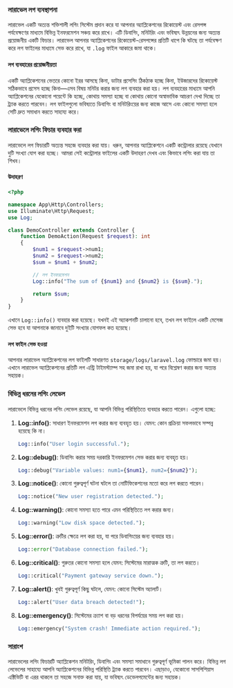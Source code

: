 ### লারাভেল লগ ব্যবস্থাপনা

লারাভেল একটি অত্যন্ত শক্তিশালী লগিং সিস্টেম প্রদান করে যা আপনার অ্যাপ্লিকেশনের রিকোয়েস্ট এবং রেসপন্স পর্যবেক্ষণের মাধ্যমে বিভিন্ন ইনফরমেশন সঞ্চয় করে রাখে। এটি ডিবাগিং, মনিটরিং এবং ভবিষ্যৎ উন্নয়নের জন্য অত্যন্ত প্রয়োজনীয় একটি ফিচার। লারাভেল আপনার অ্যাপ্লিকেশনের রিকোয়েস্ট-রেসপন্সের প্রতিটি ধাপে কি ঘটছে তা পর্যবেক্ষণ করে লগ ফাইলের মাধ্যমে সেভ করে রাখে, যা `.log` ফাইল আকারে জমা থাকে।

#### লগ ব্যবহারের প্রয়োজনীয়তা

একটি অ্যাপ্লিকেশনের ভেতরে কোনো ইরর আসছে কিনা, ডাটার প্রসেসিং ঠিকঠাক হচ্ছে কিনা, ইউজারদের রিকোয়েস্ট সঠিকভাবে প্রসেস হচ্ছে কিনা—এসব বিষয় মনিটর করার জন্য লগ ব্যবহার করা হয়। লগ ব্যবহারের মাধ্যমে আপনি অ্যাপ্লিকেশনের যেকোনো পয়েন্টে কি হচ্ছে, কোথায় সমস্যা হচ্ছে বা কোথায় কোনো অস্বাভাবিক আচরণ দেখা দিচ্ছে তা ট্র্যাক করতে পারবেন। লগ ফাইলগুলো ভবিষ্যতে ডিবাগিং বা মনিটরিংয়ের জন্য কাজে আসে এবং কোনো সমস্যা হলে সেটি দ্রুত সমাধান করতে সাহায্য করে।

### লারাভেলে লগিং ফিচার ব্যবহার করা

লারাভেলে লগ ফিচারটি অত্যন্ত সহজে ব্যবহার করা যায়। ধরুন, আপনার অ্যাপ্লিকেশনে একটি কন্ট্রোলার রয়েছে যেখানে দুটি সংখ্যা যোগ করা হচ্ছে। আমরা সেই কন্ট্রোলার ফাইলের একটি উদাহরণ দেখব এবং কিভাবে লগিং করা যায় তা শিখব।

#### উদাহরণ

```php
<?php

namespace App\Http\Controllers;
use Illuminate\Http\Request;
use Log;

class DemoController extends Controller {
    function DemoAction(Request $request): int
    {
        $num1 = $request->num1;
        $num2 = $request->num2;
        $sum = $num1 + $num2;

        // লগ ইনফরমেশন
        Log::info("The sum of {$num1} and {$num2} is {$sum}.");

        return $sum;
    }
}
```

এখানে `Log::info()` ব্যবহার করা হয়েছে। যখনই এই অ্যাকশনটি চালানো হবে, তখন লগ ফাইলে একটি মেসেজ সেভ হবে যা আপনাকে জানাবে দুইটি সংখ্যার যোগফল কত হয়েছে।

#### লগ ফাইল সেভ হওয়া

আপনার লারাভেল অ্যাপ্লিকেশনের লগ ফাইলটি সাধারণত `storage/logs/laravel.log` ফোল্ডারে জমা হয়। এখানে লারাভেল অ্যাপ্লিকেশনের প্রতিটি লগ এন্ট্রি টাইমস্ট্যাম্প সহ জমা রাখা হয়, যা পরে বিশ্লেষণ করার জন্য অত্যন্ত সহায়ক।

### বিভিন্ন ধরনের লগিং লেভেল

লারাভেলে বিভিন্ন ধরনের লগিং লেভেল রয়েছে, যা আপনি বিভিন্ন পরিস্থিতিতে ব্যবহার করতে পারেন। এগুলো হচ্ছে:

1. **Log::info()**: সাধারণ ইনফরমেশন লগ করার জন্য ব্যবহৃত হয়। যেমন: কোন প্রক্রিয়া সফলভাবে সম্পন্ন হয়েছে কি না।

    ```php
    Log::info("User login successful.");
    ```

2. **Log::debug()**: ডিবাগিং করার সময় দরকারি ইনফরমেশন সেভ করার জন্য ব্যবহৃত হয়।

    ```php
    Log::debug("Variable values: num1={$num1}, num2={$num2}");
    ```

3. **Log::notice()**: কোনো গুরুত্বপূর্ণ ঘটনা ঘটলে তা নোটিফিকেশনের মতো করে লগ করতে পারেন।

    ```php
    Log::notice("New user registration detected.");
    ```

4. **Log::warning()**: কোনো সমস্যা হতে পারে এমন পরিস্থিতিতে লগ করার জন্য।

    ```php
    Log::warning("Low disk space detected.");
    ```

5. **Log::error()**: ত্রুটির ক্ষেত্রে লগ করা হয়, যা পরে ডিবাগিংয়ের জন্য ব্যবহার হয়।

    ```php
    Log::error("Database connection failed.");
    ```

6. **Log::critical()**: গুরুতর কোনো সমস্যা হলে যেমন: সিস্টেমের মারাত্মক ত্রুটি, তা লগ করতে।

    ```php
    Log::critical("Payment gateway service down.");
    ```

7. **Log::alert()**: খুবই গুরুত্বপূর্ণ কিছু ঘটলে, যেমন: কোনো সিস্টেম অ্যালার্ট।

    ```php
    Log::alert("User data breach detected!");
    ```

8. **Log::emergency()**: সিস্টেমের ক্র্যাশ বা বড় ধরনের বিপর্যয়ের সময় লগ করা হয়।
    ```php
    Log::emergency("System crash! Immediate action required.");
    ```

### সারাংশ

লারাভেলের লগিং ফিচারটি অ্যাপ্লিকেশন মনিটরিং, ডিবাগিং এবং সমস্যা সমাধানে গুরুত্বপূর্ণ ভূমিকা পালন করে। বিভিন্ন লগ লেভেলের সাহায্যে আপনি অ্যাপ্লিকেশনের বিভিন্ন পরিস্থিতি ট্র্যাক করতে পারবেন। এছাড়াও, যেকোনো সাসপিশিয়াস এক্টিভিটি বা এরর থাকলে তা সহজে সনাক্ত করা যায়, যা ভবিষ্যৎ ডেভেলপমেন্টের জন্য সহায়ক।
